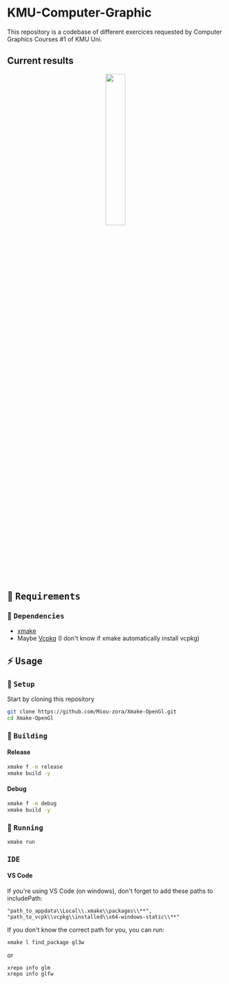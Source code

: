 # KMU-Computer-Graphic

This repository is a codebase of different exercices requested by Computer Graphics Courses #1 of KMU Uni.

## Current results
<p align="center">
  <img src="https://github.com/user-attachments/assets/a3e60a02-1ecd-4db4-90b4-ea59d70d1feb" width="30%">
</p>

## 📑 <samp>Requirements</samp>

### 🔧 <samp>Dependencies</samp>

- [xmake](https://xmake.io/#/)
- Maybe [Vcpkg](https://vcpkg.io/en/) (I don't know if xmake automatically install vcpkg)

## ⚡ <samp>Usage</samp>

### 🔧 <samp>Setup</samp>

Start by cloning this repository

```sh
git clone https://github.com/Miou-zora/Xmake-OpenGl.git
cd Xmake-OpenGl
```

### 👷 <samp>Building</samp>

#### Release

```sh
xmake f -m release
xmake build -y
```

#### Debug

```sh
xmake f -m debug
xmake build -y
```

### 🚀 <samp>Running</samp>

```sh
xmake run
```

### <samp>IDE</samp>

#### VS Code

If you're using VS Code (on windows), don't forget to add these paths to includePath:
```
"path_to_appdata\\Local\\.xmake\\packages\\**",
"path_to_vcpk\\vcpkg\\installed\\x64-windows-static\\**"
```
If you don't know the correct path for you, you can run:
```
xmake l find_package gl3w
```
or
```
xrepo info glm
xrepo info glfw
```
